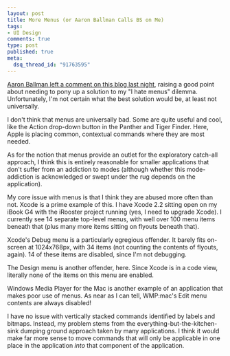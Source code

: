 ```yaml
--- 
layout: post
title: More Menus (or Aaron Ballman Calls BS on Me)
tags: 
- UI Design
comments: true
type: post
published: true
meta: 
  dsq_thread_id: "91763595"
---
```

<a href="http://www.brethorsting.com/uidesign/2006/09/vista_and_menus.html#comment-235">Aaron Ballman left a comment on this blog last night</a>, raising a good point about needing to pony up a solution to my "I hate menus" dilemma. Unfortunately, I'm not certain what the best solution would be, at least not universally.

  I don't think that menus are universally bad. Some are quite useful and cool, like the Action drop-down button in the Panther and Tiger Finder. Here, Apple is placing common, contextual commands where they are most needed.

  As for the notion that menus provide an outlet for the exploratory catch-all approach, I think this is entirely reasonable for smaller applications that don't suffer from an addiction to modes (although whether this mode-addiction is acknowledged or swept under the rug depends on the application).

  My core issue with menus is that I think they are abused more often than not. Xcode is a prime example of this. I have Xcode 2.2 sitting open on my iBook G4 with the iRooster project running (yes, I need to upgrade Xcode). I currently see 14 separate top-level menus, with well over 100 menu items beneath that (plus many more items sitting on flyouts beneath that).

  Xcode's Debug menu is a particularly egregious offender. It barely fits on-screen at 1024x768px, with 34 items (not counting the contents of flyouts, again). 14 of these items are disabled, since I'm not debugging.

  The Design menu is another offender, here. Since Xcode is in a code view, literally none of the items on this menu are enabled.

  Windows Media Player for the Mac is another example of an application that makes poor use of menus. As near as I can tell, WMP:mac's Edit menu contents are always disabled!

  I have no issue with vertically stacked commands identified by labels and bitmaps. Instead, my problem stems from the everything-but-the-kitchen-sink dumping ground approach taken by many applications. I think it would make far more sense to move commands that will only be applicable in one place in the application <em>into</em> that component of the application.
